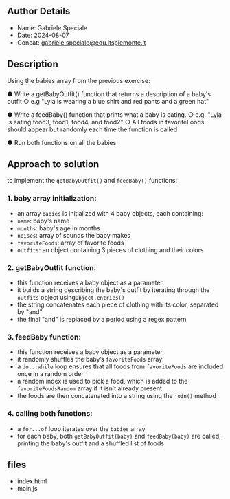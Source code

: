 ## Author Details

* Name: Gabriele Speciale
* Date: 2024-08-07
* Concat: gabriele.speciale@edu.itspiemonte.it



## Description

Using the babies array from the previous exercise:
 
● Write a getBabyOutfit() function that returns a description of a baby's outfit
    ○ e.g "Lyla is wearing a blue shirt and red pants and a green hat"

● Write a feedBaby() function that prints what a baby is eating.
    ○ e.g. "Lyla is eating food3, food1, food4, and food2"
    ○ All foods in favoriteFoods should appear but randomly each time the function is called

● Run both functions on all the babies




## Approach to solution

to implement the `getBabyOutfit()` and `feedBaby()` functions:

### 1. **baby array initialization**:
- an array `babies` is initialized with 4 baby objects, each containing:
- `name`: baby's name
- `months`: baby's age in months
- `noises`: array of sounds the baby makes
- `favoriteFoods`: array of favorite foods
- `outfits`: an object containing 3 pieces of clothing and their colors

### 2. **getBabyOutfit function**:
- this function receives a baby object as a parameter
- it builds a string describing the baby's outfit by iterating through the `outfits` object using`Object.entries()`
- the string concatenates each piece of clothing with its color, separated by "and"
- the final "and" is replaced by a period using a regex pattern

### 3. **feedBaby function**:
- this function receives a baby object as a parameter
- it randomly shuffles the baby’s `favoriteFoods` array:
- a `do...while` loop ensures that all foods from `favoriteFoods` are included once in a random order
- a random index is used to pick a food, which is added to the `favoriteFoodsRandom` array if it isn’t already present
- the foods are then concatenated into a string using the `join()` method

### 4. **calling both functions**:
- a `for...of` loop iterates over the `babies` array
- for each baby, both `getBabyOutfit(baby)` and `feedBaby(baby)` are called, printing the baby's outfit and a shuffled list of foods







## files

* index.html
* main.js